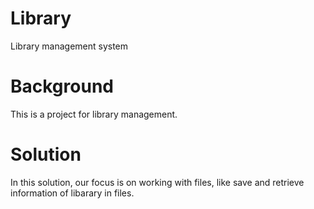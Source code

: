 # Library
Library management system

# Background
This is a project for library management.

# Solution
In this solution, our focus is on working with files, like save and retrieve information of libarary in files. 

